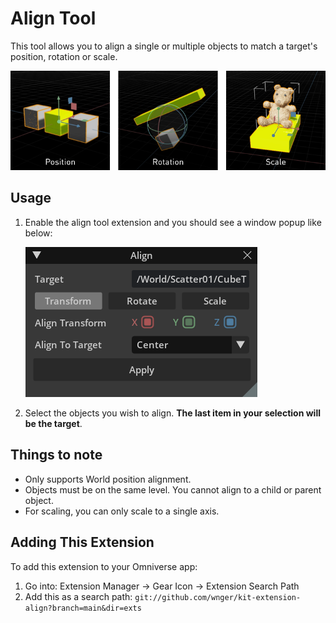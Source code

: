 # Align Tool

This tool allows you to align a single or multiple objects to match a target's position, rotation or scale.

![Align types](/exts/omni.kit.property.align/data/transform.png)

## Usage
1. Enable the align tool extension and you should see a window popup like below:

   ![Align Tool Window](/exts/omni.kit.property.align/data/window.png)
2. Select the objects you wish to align. **The last item in your selection will be the target**.

## Things to note
- Only supports World position alignment.
- Objects must be on the same level. You cannot align to a child or parent object.
- For scaling, you can only scale to a single axis.

## Adding This Extension
To add this extension to your Omniverse app:
1. Go into: Extension Manager -> Gear Icon -> Extension Search Path
2. Add this as a search path: `git://github.com/wnger/kit-extension-align?branch=main&dir=exts`
